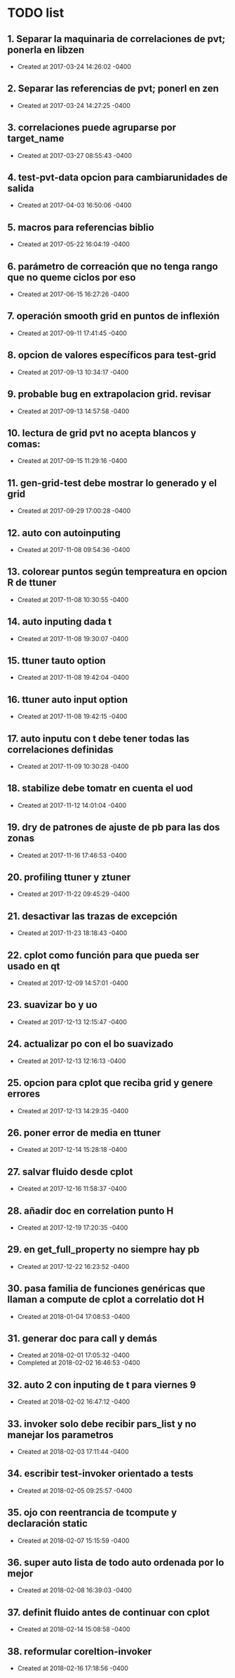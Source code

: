 # TODO list
## 1. Separar la maquinaria de correlaciones de pvt; ponerla en libzen
- Created at   2017-03-24 14:26:02 -0400

## 2. Separar las referencias de pvt; ponerl en zen
- Created at   2017-03-24 14:27:25 -0400

## 3. correlaciones puede agruparse por target_name
- Created at   2017-03-27 08:55:43 -0400

## 4. test-pvt-data opcion para cambiarunidades de salida
- Created at   2017-04-03 16:50:06 -0400

## 5. macros para referencias biblio
- Created at   2017-05-22 16:04:19 -0400

## 6. parámetro de correación que no tenga rango que no queme ciclos por eso
- Created at   2017-06-15 16:27:26 -0400

## 7. operación smooth grid en puntos de inflexión
- Created at   2017-09-11 17:41:45 -0400

## 8. opcion de valores específicos para test-grid
- Created at   2017-09-13 10:34:17 -0400

## 9. probable bug en extrapolacion grid. revisar
- Created at   2017-09-13 14:57:58 -0400

## 10. lectura de grid pvt no acepta blancos y comas:
- Created at   2017-09-15 11:29:16 -0400

## 11. gen-grid-test debe mostrar lo generado y el grid
- Created at   2017-09-29 17:00:28 -0400

## 12. auto con autoinputing
- Created at   2017-11-08 09:54:36 -0400

## 13. colorear puntos según tempreatura en opcion R de ttuner
- Created at   2017-11-08 10:30:55 -0400

## 14. auto inputing dada t
- Created at   2017-11-08 19:30:07 -0400

## 15. ttuner tauto option
- Created at   2017-11-08 19:42:04 -0400

## 16. ttuner auto input option
- Created at   2017-11-08 19:42:15 -0400

## 17. auto inputu con t debe tener todas las correlaciones definidas
- Created at   2017-11-09 10:30:28 -0400

## 18. stabilize debe tomatr en cuenta el uod
- Created at   2017-11-12 14:01:04 -0400

## 19. dry de patrones de ajuste de pb para las dos zonas
- Created at   2017-11-16 17:46:53 -0400

## 20. profiling ttuner y ztuner
- Created at   2017-11-22 09:45:29 -0400

## 21. desactivar las trazas de excepción
- Created at   2017-11-23 18:18:43 -0400

## 22. cplot como función para que pueda ser usado en qt
- Created at   2017-12-09 14:57:01 -0400

## 23. suavizar bo y uo
- Created at   2017-12-13 12:15:47 -0400

## 24. actualizar po con el bo suavizado
- Created at   2017-12-13 12:16:13 -0400

## 25. opcion para cplot que reciba grid y genere errores
- Created at   2017-12-13 14:29:35 -0400

## 26. poner error de media en ttuner
- Created at   2017-12-14 15:28:18 -0400

## 27. salvar fluido desde cplot
- Created at   2017-12-16 11:58:37 -0400

## 28. añadir doc en correlation punto H
- Created at   2017-12-19 17:20:35 -0400

## 29. en get_full_property no siempre hay pb
- Created at   2017-12-22 16:23:52 -0400

## 30. pasa familia de funciones genéricas que llaman a compute de cplot a correlatio dot H
- Created at   2018-01-04 17:08:53 -0400

## 31. generar doc para call y demás
- Created at   2018-02-01 17:05:32 -0400
- Completed at 2018-02-02 16:46:53 -0400

## 32. auto 2 con inputing de t para viernes 9
- Created at   2018-02-02 16:47:12 -0400

## 33. invoker solo debe recibir pars_list y no manejar los parametros
- Created at   2018-02-03 17:11:44 -0400

## 34. escribir test-invoker orientado a tests
- Created at   2018-02-05 09:25:57 -0400

## 35. ojo con reentrancia de tcompute y declaración static
- Created at   2018-02-07 15:15:59 -0400

## 36. super auto lista de todo auto ordenada por lo mejor
- Created at   2018-02-08 16:39:03 -0400

## 37. definit fluido antes de continuar con cplot
- Created at   2018-02-14 15:08:58 -0400

## 38. reformular coreltion-invoker
- Created at   2018-02-16 17:18:56 -0400

